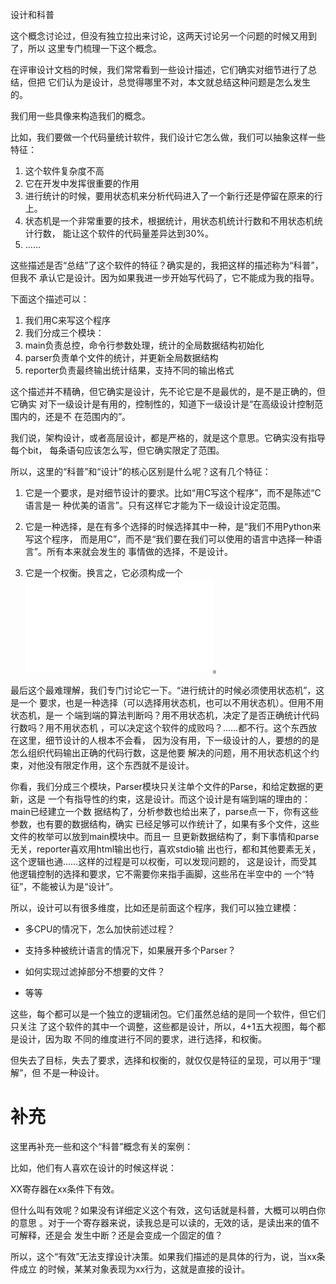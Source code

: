         
设计和科普

这个概念讨论过，但没有独立拉出来讨论，这两天讨论另一个问题的时候又用到了，所以
这里专门梳理一下这个概念。

在评审设计文档的时候，我们常常看到一些设计描述，它们确实对细节进行了总结，但把
它们认为是设计，总觉得哪里不对，本文就总结这种问题是怎么发生的。

我们用一些具像来构造我们的概念。

比如，我们要做一个代码量统计软件，我们设计它怎么做，我们可以抽象这样一些特征：

1. 这个软件复杂度不高
2. 它在开发中发挥很重要的作用
3. 进行统计的时候，要用状态机来分析代码进入了一个新行还是停留在原来的行上。
4. 状态机是一个非常重要的技术，根据统计，用状态机统计行数和不用状态机统计行数，
  能让这个软件的代码量差异达到30%。
5. ……

这些描述是否“总结”了这个软件的特征？确实是的，我把这样的描述称为“科普”，但我不
承认它是设计。因为如果我进一步开始写代码了，它不能成为我的指导。

下面这个描述可以：

1. 我们用C来写这个程序
2. 我们分成三个模块：
  1. main负责总控，命令行参数处理，统计的全局数据结构初始化
  2. parser负责单个文件的统计，并更新全局数据结构
  3. reporter负责最终输出统计结果，支持不同的输出格式

这个描述并不精确，但它确实是设计，先不论它是不是最优的，是不是正确的，但它确实
对下一级设计是有用的，控制性的，知道下一级设计是“在高级设计控制范围内的，还是不
在范围内的”。

我们说，架构设计，或者高层设计，都是严格的，就是这个意思。它确实没有指导每个bit，
每条语句应该怎么写，但它确实限定了范围。

所以，这里的“科普”和“设计”的核心区别是什么呢？这有几个特征：

1. 它是一个要求，是对细节设计的要求。比如“用C写这个程序”，而不是陈述“C语言是一
  种优美的语言”。只有这样它才能为下一级设计设定范围。

2. 它是一种选择，是在有多个选择的时候选择其中一种，是“我们不用Python来写这个程序，
  而是用C”，而不是“我们要在我们可以使用的语言中选择一种语言”。所有本来就会发生的
  事情做的选择，不是设计。

3. 它是一个权衡。换言之，它必须构成一个![](逻辑闭包.md)。

最后这个最难理解，我们专门讨论它一下。“进行统计的时候必须使用状态机”，这是一个
要求，也是一种选择（可以选择用状态机，也可以不用状态机）。但用不用状态机，是一
个端到端的算法判断吗？用不用状态机，决定了是否正确统计代码行数吗？用不用状态机
，可以决定这个软件的成败吗？……都不行。这个东西放在这里，细节设计的人根本不会看，
因为没有用，下一级设计的人，要想的的是怎么组织代码输出正确的代码行数，这是他要
解决的问题，用不用状态机这个约束，对他没有限定作用，这个东西就不是设计。

你看，我们分成三个模块，Parser模块只关注单个文件的Parse，和给定数据的更新，这是
一个有指导性的约束，这是设计。而这个设计是有端到端的理由的：main已经建立一个数
据结构了，分析参数也给出来了，parse点一下，你有这些参数，也有要的数据结构，确实
已经足够可以作统计了，如果有多个文件，这些文件的枚举可以放到main模块中。而且一
旦更新数据结构了，剩下事情和parse无关，reporter喜欢用html输出也行，喜欢stdio输
出也行，都和其他要素无关，这个逻辑也通……这样的过程是可以权衡，可以发现问题的，
这是设计，而受其他逻辑控制的选择和要求，它不需要你来指手画脚，这些吊在半空中的
一个“特征”，不能被认为是“设计”。

所以，设计可以有很多维度，比如还是前面这个程序，我们可以独立建模：

* 多CPU的情况下，怎么加快前述过程？

* 支持多种被统计语言的情况下，如果展开多个Parser？

* 如何实现过滤掉部分不想要的文件？

* 等等

这些，每个都可以是一个独立的逻辑闭包。它们虽然总结的是同一个软件，但它们只关注
了这个软件的其中一个调整，这些都是设计，所以，4+1五大视图，每个都是设计，因为取
不同的维度进行不同的要求，进行选择，和权衡。

但失去了目标，失去了要求，选择和权衡的，就仅仅是特征的呈现，可以用于“理解”，但
不是一种设计。

补充
=====

这里再补充一些和这个“科普”概念有关的案例：

比如，他们有人喜欢在设计的时候这样说：

  XX寄存器在xx条件下有效。

但什么叫有效呢？如果没有详细定义这个有效，这句话就是科普，大概可以明白你的意思
。对于一个寄存器来说，读我总是可以读的，无效的话，是读出来的值不可解释，还是会
发生中断？还是会变成一个固定的值？

所以，这个“有效”无法支撑设计决策。如果我们描述的是具体的行为，说，当xx条件成立
的时候，某某对象表现为xx行为，这就是直接的设计。
  
